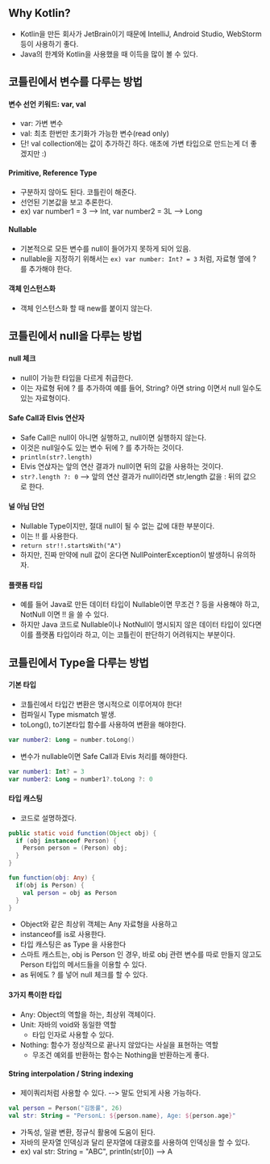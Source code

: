 ## Why Kotlin?
- Kotlin을 만든 회사가 JetBrain이기 때문에 IntelliJ, Android Studio, WebStorm 등이 사용하기 좋다.
- Java의 한계와 Kotlin을 사용했을 때 이득을 많이 볼 수 있다. 

## 코틀린에서 변수를 다루는 방법
#### 변수 선언 키워드: var, val
- var: 가변 변수
- val: 최초 한번만 초기화가 가능한 변수(read only)
- 단! val collection에는 값이 추가하긴 하다. 애초에 가변 타입으로 만드는게 더 좋겠지만 :)

#### Primitive, Reference Type
- 구분하지 않아도 된다. 코틀린이 해준다.
- 선언된 기본값을 보고 추론한다.
- ex) var number1 = 3 --> Int, var number2 = 3L --> Long

#### Nullable
- 기본적으로 모든 변수를 null이 들어가지 못하게 되어 있음.
- nullable을 지정하기 위해서는 `ex) var number: Int? = 3` 처럼, 자료형 옆에 ? 를 추가해야 한다.

#### 객체 인스턴스화
- 객체 인스턴스화 할 때 new를 붙이지 않는다. 

## 코틀린에서 null을 다루는 방법
#### null 체크
- null이 가능한 타입을 다르게 취급한다.
- 이는 자료형 뒤에 ? 를 추가하여 예를 들어, String? 아면 string 이면서 null 일수도 있는 자료형이다.

#### Safe Call과 Elvis 연산자
- Safe Call은 null이 아니면 실행하고, null이면 실행하지 않는다.
- 이것은 null일수도 있는 변수 뒤에 ? 를 추가하는 것이다. 
- `println(str?.length)`
- Elvis 연삱자는 앞의 연산 결과가 null이면 뒤의 값을 사용하는 것이다. 
- `str?.length ?: 0` --> 앞의 연산 결과가 null이라면 str,length 값을 : 뒤의 값으로 한다.

#### 널 아님 단언
- Nullable Type이지만, 절대 null이 될 수 없는 값에 대한 부분이다. 
- 이는 !! 를 사용한다.
- `return str!!.startsWith("A")`
- 하지만, 진짜 만약에 null 값이 온다면 NullPointerException이 발생하니 유의하자. 

#### 플랫폼 타입
- 예를 들어 Java로 만든 데이터 타입이 Nullable이면 무조건 ? 등을 사용해야 하고, NotNull 이면 !! 을 쓸 수 있다. 
- 하지만 Java 코드로 Nullable이나 NotNull이 명시되지 않은 데이터 타입이 있다면 이를 플랫폼 타입이라 하고, 이는 코틀린이 판단하기 어려워지는 부분이다. 

## 코틀린에서 Type을 다루는 방법
#### 기본 타입
- 코틀린에서 타입간 변환은 명시적으로 이루어져야 한다!
- 컴파일시 Type mismatch 발생.
- toLong(), to기본타입 함수를 사용하여 변환을 해야한다. 
```Kotlin
var number2: Long = number.toLong()
```
- 변수가 nullable이면 Safe Call과 Elvis 처리를 해야한다. 
```Kotlin
var number1: Int? = 3
var number2: Long = number1?.toLong ?: 0
```

#### 타입 캐스팅
- 코드로 설명하겠다.
```Java
public static void function(Object obj) {
  if (obj instanceof Person) {
    Person person = (Person) obj;
  }
}
```
```Kotlin
fun function(obj: Any) {
  if(obj is Person) {
    val person = obj as Person
  }
}
```
- Object와 같은 최상위 객체는 Any 자료형을 사용하고
- instanceof를 is로 사용한다.
- 타입 캐스팅은 as Type 을 사용한다
- 스마트 캐스트는, obj is Person 인 경우, 바로 obj 관련 변수를 따로 만들지 않고도 Person 타입의 메서드들을 이용할 수 있다.
- as 뒤에도 ? 를 넣어 null 체크를 할 수 있다. 

#### 3가지 특이한 타입
- Any: Object의 역할을 하는, 최상위 객체이다. 
- Unit: 자바의 void와 동일한 역할
  - 타입 인자로 사용할 수 있다.
- Nothing: 함수가 정상적으로 끝나지 않았다는 사실을 표현하는 역할
  - 무조건 예외를 반환하는 함수는 Nothing을 반환하는게 좋다.

#### String interpolation / String indexing
- 제이쿼리처럼 사용할 수 있다. --> 말도 안되게 사용 가능하다.
```Kotlin
val person = Person("김동률", 26)
val str: String = "PersonL: ${person.name}, Age: ${person.age}" 
```
- 가독성, 일괄 변환, 정규식 활용에 도움이 된다. 
- 자바의 문자열 인덱싱과 달리 문자열에 대괄호를 사용하여 인덱싱을 할 수 있다. 
- ex) val str: String = "ABC", println(str[0]) --> A 

